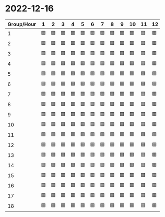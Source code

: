 # 2022-12-16

|Group/Hour|1 |2 |3 |4 |5 |6 |7 |8 |9 |10|11|12|13|14|15|16|17|18|19|20|21|22|23|24|
|----------|--|--|--|--|--|--|--|--|--|--|--|--|--|--|--|--|--|--|--|--|--|--|--|--|
|1         |🟩|🟩|🟥|🟥|🟥|🟩|🟩|🟩|🟥|🟥|🟥|🟥|🟩|🟩|🟥|🟥|🟥|🟥|🟩|🟩|🟥|🟥|🟥|🟥|
|2         |🟩|🟩|🟥|🟥|🟥|🟩|🟩|🟩|🟥|🟥|🟥|🟥|🟩|🟩|🟥|🟥|🟥|🟥|🟩|🟩|🟥|🟥|🟥|🟥|
|3         |🟥|🟥|🟩|🟩|🟩|🟥|🟥|🟥|🟩|🟩|🟥|🟥|🟥|🟥|🟩|🟩|🟥|🟥|🟥|🟥|🟩|🟩|🟥|🟥|
|4         |🟥|🟥|🟩|🟩|🟩|🟥|🟥|🟥|🟩|🟩|🟥|🟥|🟥|🟥|🟩|🟩|🟥|🟥|🟥|🟥|🟩|🟩|🟥|🟥|
|5         |🟥|🟥|🟥|🟩|🟩|🟩|🟥|🟥|🟥|🟥|🟩|🟩|🟥|🟥|🟥|🟥|🟩|🟩|🟥|🟥|🟥|🟥|🟩|🟩|
|6         |🟥|🟥|🟥|🟩|🟩|🟩|🟥|🟥|🟥|🟥|🟩|🟩|🟥|🟥|🟥|🟥|🟩|🟩|🟥|🟥|🟥|🟥|🟩|🟩|
|7         |🟩|🟩|🟩|🟥|🟥|🟥|🟩|🟩|🟥|🟥|🟥|🟥|🟩|🟩|🟥|🟥|🟥|🟥|🟩|🟩|🟥|🟥|🟥|🟥|
|8         |🟩|🟩|🟩|🟥|🟥|🟥|🟩|🟩|🟥|🟥|🟥|🟥|🟩|🟩|🟥|🟥|🟥|🟥|🟩|🟩|🟥|🟥|🟥|🟥|
|9         |🟥|🟥|🟩|🟩|🟩|🟥|🟥|🟥|🟩|🟩|🟥|🟥|🟥|🟥|🟩|🟩|🟥|🟥|🟥|🟥|🟩|🟩|🟥|🟥|
|10        |🟥|🟥|🟩|🟩|🟩|🟥|🟥|🟥|🟩|🟩|🟥|🟥|🟥|🟥|🟩|🟩|🟥|🟥|🟥|🟥|🟩|🟩|🟥|🟥|
|11        |🟩|🟥|🟥|🟥|🟩|🟩|🟩|🟥|🟥|🟥|🟩|🟩|🟥|🟥|🟥|🟥|🟩|🟩|🟥|🟥|🟥|🟥|🟩|🟩|
|12        |🟩|🟥|🟥|🟥|🟩|🟩|🟩|🟥|🟥|🟥|🟩|🟩|🟥|🟥|🟥|🟥|🟩|🟩|🟥|🟥|🟥|🟥|🟩|🟩|
|13        |🟥|🟩|🟩|🟩|🟥|🟥|🟥|🟥|🟩|🟩|🟥|🟥|🟥|🟥|🟩|🟩|🟥|🟥|🟥|🟥|🟩|🟩|🟥|🟥|
|14        |🟥|🟩|🟩|🟩|🟥|🟥|🟥|🟥|🟩|🟩|🟥|🟥|🟥|🟥|🟩|🟩|🟥|🟥|🟥|🟥|🟩|🟩|🟥|🟥|
|15        |🟥|🟥|🟥|🟩|🟩|🟩|🟥|🟥|🟥|🟥|🟩|🟩|🟥|🟥|🟥|🟥|🟩|🟩|🟥|🟥|🟥|🟥|🟩|🟩|
|16        |🟥|🟥|🟥|🟩|🟩|🟩|🟥|🟥|🟥|🟥|🟩|🟩|🟥|🟥|🟥|🟥|🟩|🟩|🟥|🟥|🟥|🟥|🟩|🟩|
|17        |🟩|🟩|🟥|🟥|🟥|🟩|🟩|🟩|🟥|🟥|🟥|🟥|🟩|🟩|🟥|🟥|🟥|🟥|🟩|🟩|🟥|🟥|🟥|🟥|
|18        |🟩|🟩|🟥|🟥|🟥|🟩|🟩|🟩|🟥|🟥|🟥|🟥|🟩|🟩|🟥|🟥|🟥|🟥|🟩|🟩|🟥|🟥|🟥|🟥|